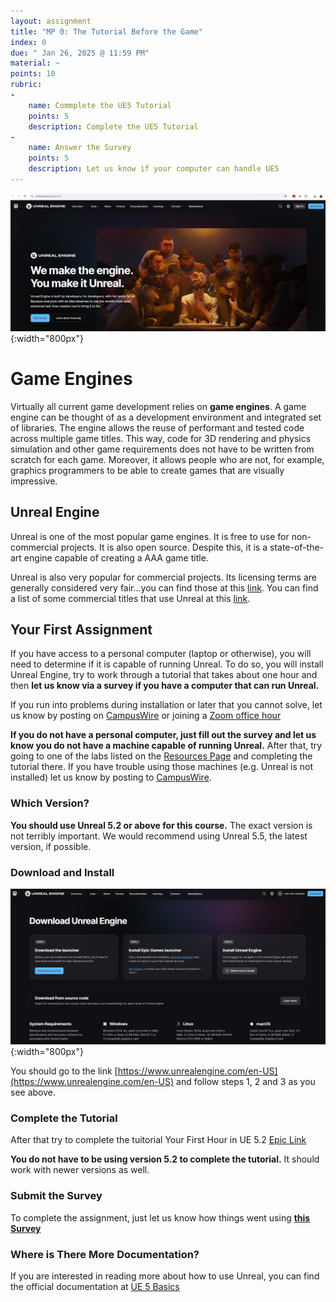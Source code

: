 ```yaml
---
layout: assignment
title: "MP 0: The Tutorial Before the Game"
index: 0
due: " Jan 26, 2025 @ 11:59 PM"
material: ~
points: 10
rubric:
-
    name: Commplete the UE5 Tutorial
    points: 5
    description: Complete the UE5 Tutorial
-
    name: Answer the Survey  
    points: 5
    description: Let us know if your computer can handle UE5 
---
```

![Unreal](/img/unreal-signin.png){:width="800px"}

# Game Engines

Virtually all current game development relies on **game engines**. A game engine can be thought of as a development environment and integrated set of libraries. The engine allows the reuse of performant and tested code across multiple game titles. This way, code for 3D rendering and physics simulation and other game requirements does not have to be written from scratch for each game. Moreover, it allows people who are not, for example, graphics programmers to be able to create games that are visually impressive. 

## Unreal Engine

Unreal is one of the most popular game engines. It is free to use for non-commercial projects. It is also open source. Despite this, it is a state-of-the-art engine capable of creating a AAA game title. 

Unreal is also very popular for commercial projects. Its licensing terms are generally considered very fair...you can find those at this [link](https://en.wikipedia.org/wiki/Unreal_Engine_5). You can find a list of some commercial titles that use Unreal at this [link](https://gamerant.com/all-confirmed-unreal-engine-5-games/).

## Your First Assignment

If you have access to a personal computer (laptop or otherwise), you will need to determine if it is capable of running Unreal. To do so, you will install Unreal Engine, try to work through a tutorial that takes about one hour and then **let us know via a survey if you have a computer that can run Unreal.**

If you run into problems during installation or later that you cannot solve, let us know by posting on [CampusWire](https://campuswire.com/c/GB2E56D41/feed) or joining a [Zoom office hour](https://illinois-cs415.github.io/officehours.html)

**If you do not have a personal computer, just fill out the survey and let us know you do not have a machine capable of running Unreal.** After that, try going to one of the labs listed on the [Resources Page](https://illinois-cs415.github.io/resources) and completing the tutorial there. If you have trouble using those machines (e.g. Unreal is not installed) let us know by posting to [CampusWire](https://campuswire.com/c/GB2E56D41/feed).

### Which Version?

**You should use Unreal 5.2 or above for this course.** The exact version is not terribly important. We would recommend using Unreal 5.5, the latest version, if possible.

### Download and Install
![Unreal](/img/unreal-install.png){:width="800px"}


You should go to the link [https://www.unrealengine.com/en-US](https://www.unrealengine.com/en-US) and follow steps 1, 2 and 3 as you see above.

### Complete the Tutorial

After that try to complete the tuitorial 
Your First Hour in UE 5.2 [Epic Link](https://dev.epicgames.com/community/learning/courses/3ke/your-first-hour-in-unreal-engine-5-2/vvdk/your-first-hour-in-unreal-engine-5-2-overview)<br/>

**You do not have to be using version 5.2 to complete the tutorial.** It should work with newer versions as well.

### Submit the Survey

To complete the assignment, just let us know how things went using **[this Survey](https://docs.google.com/forms/d/e/1FAIpQLSe4DuSdMNXttHvGxd8anXKv87YbvcziNijgKsutx24pM2i9eQ/viewform?usp=sharing)**

### Where is There More Documentation?

If you are interested in reading more about how to use Unreal, you can find the official documentation at [UE 5 Basics](https://dev.epicgames.com/documentation/en-us/unreal-engine/understanding-the-basics-of-unreal-engine)
